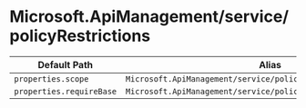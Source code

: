 # Microsoft.ApiManagement/service/policyRestrictions

| Default Path | Alias |
|---|---|
| `properties.scope` | `Microsoft.ApiManagement/service/policyRestrictions/scope` |
| `properties.requireBase` | `Microsoft.ApiManagement/service/policyRestrictions/requireBase` |


